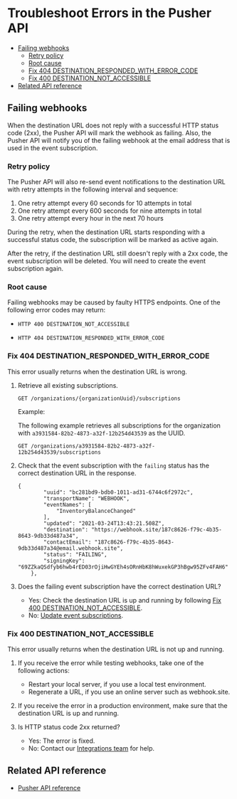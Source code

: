 # Troubleshoot Errors in the Pusher API
* [Failing webhooks](#failing-webhooks)
    * [Retry policy](#retry-policy)
    * [Root cause](#root-cause)
    * [Fix 404 DESTINATION_RESPONDED_WITH_ERROR_CODE](#fix-404-destination_responded_with_error_code)
    * [Fix 400 DESTINATION_NOT_ACCESSIBLE](#fix-400-destination_not_accessible)
* [Related API reference](#related-api-reference)

## Failing webhooks
When the destination URL does not reply with a successful HTTP status code (2xx), the Pusher API will mark the webhook as failing. Also, the Pusher API will notify you of the failing webhook at the email address that is used in the event subscription.

### Retry policy
The Pusher API will also re-send event notifications to the destination URL with retry attempts in the following interval and sequence:
1. One retry attempt every 60 seconds for 10 attempts in total
2. One retry attempt every 600 seconds for nine attempts in total
3. One retry attempt every hour in the next 70 hours

During the retry, when the destination URL starts responding with a successful status code, the subscription will be marked as active again.

After the retry, if the destination URL still doesn't reply with a 2xx code, the event subscription will be deleted. You will need to create the event subscription again.

### Root cause
Failing webhooks may be caused by faulty HTTPS endpoints. One of the following error codes may return:

* `HTTP 400 DESTINATION_NOT_ACCESSIBLE`  
 
* `HTTP 404 DESTINATION_RESPONDED_WITH_ERROR_CODE`

### Fix 404 DESTINATION_RESPONDED_WITH_ERROR_CODE
This error usually returns when the destination URL is wrong.

1. Retrieve all existing subscriptions.
       
    ```
    GET /organizations/{organizationUuid}/subscriptions
    ```
   
   Example:
      
      The following example retrieves all subscriptions for the organization with `a3931584-82b2-4873-a32f-12b254d43539` as the UUID.
      
      ```
      GET /organizations/a3931584-82b2-4873-a32f-12b254d43539/subscriptions
      ```
   
 
2. Check that the event subscription with the `failing` status has the correct destination URL in the response.

    ```
    {
            "uuid": "bc281bd9-bdb0-1011-ad31-6744c6f2972c",
            "transportName": "WEBHOOK",
            "eventNames": [
                "InventoryBalanceChanged"
            ],
            "updated": "2021-03-24T13:43:21.508Z",
            "destination": "https://webhook.site/187c8626-f79c-4b35-8643-9db33d487a34",
            "contactEmail": "187c8626-f79c-4b35-8643-9db33d487a34@email.webhook.site",
            "status": "FAILING",
            "signingKey": "69ZZkaQSdfyb6hwb4rED03rOjiHwGYEh4sORnHbK8hWuxekGP3hBgw95ZFv4FAH6"
        },
    ```
    
3. Does the failing event subscription have the correct destination URL?
    * Yes: Check the destination URL is up and running by following [Fix 400 DESTINATION_NOT_ACCESSIBLE](#fix-400-destination_not_accessible).
    * No: [Update event subscriptions](tutorials/update-event-subscriptions.md).
 
    
### Fix 400 DESTINATION_NOT_ACCESSIBLE
This error usually returns when the destination URL is not up and running.

1. If you receive the error while testing webhooks, take one of the following actions: 

    * Restart your local server, if you use a local test environment. 
    * Regenerate a URL, if you use an online server such as webhook.site.
    
2. If you receive the error in a production environment, make sure that the destination URL is up and running.

3. Is HTTP status code 2xx returned?
    * Yes: The error is fixed.
    * No: Contact our [Integrations team](mailto:api@zettle.com) for help.
    <!--If still no, does it mean that subscription itself can be faulty? Or should the integrators contact technical partner support? -->    

## Related API reference
* [Pusher API reference](api-reference.md)
<!-- Add more references if needed. -->
